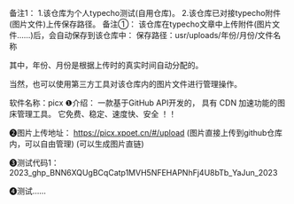 备注1：
1.该仓库为个人typecho测试(自用仓库)。
2.该仓库已对接typecho附件(图片文件)上传保存路径。
备注①：
该仓库在typecho文章中上传附件(图片文件……)后，会自动保存到该仓库中：
保存路径：usr/uploads/年份/月份/文件名称

其中，年份、月份是根据上传时的真实时间自动分配的。


当然，也可以使用第三方工具对该仓库内的图片文件进行管理操作。


软件名称：picx
 ❶介绍： 
一款基于GitHub API开发的，
具有 CDN 加速功能的图床管理工具。
它免费、稳定、速度快、安全 ！！

 ❷图片上传地址：
https://picx.xpoet.cn/#/upload
(图片直接上传到github仓库内，可以自由管理)
(可以生成图片直链)

 ❸测试代码1：
2023_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_YaJun_2023

 ❹测试……
